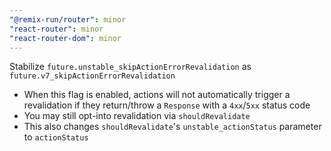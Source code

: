 ```yaml
---
"@remix-run/router": minor
"react-router": minor
"react-router-dom": minor
---
```


Stabilize `future.unstable_skipActionErrorRevalidation` as `future.v7_skipActionErrorRevalidation`

- When this flag is enabled, actions will not automatically trigger a revalidation if they return/throw a `Response` with a `4xx`/`5xx` status code
- You may still opt-into revalidation via `shouldRevalidate`
- This also changes `shouldRevalidate`'s `unstable_actionStatus` parameter to `actionStatus`
